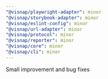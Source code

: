 ```yaml
---
"@visnap/playwright-adapter": minor
"@visnap/storybook-adapter": minor
"@visnap/eslint-config": minor
"@visnap/url-adapter": minor
"@visnap/protocol": minor
"@visnap/reporter": minor
"@visnap/core": minor
"@visnap/cli": minor
---
```


Small improvement and bug fixes
